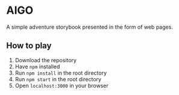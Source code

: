 # AIGO
A simple adventure storybook presented in the form of web pages.

## How to play
1. Download the repository
2. Have `npm` installed
3. Run `npm install` in the root directory
4. Run `npm start` in the root directory
5. Open `localhost:3000` in your browser